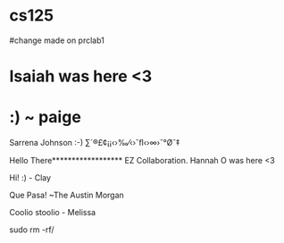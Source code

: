 # cs125
#change made on prclab1

# Isaiah was here <3
# :) ~ paige
Sarrena Johnson :-)
∑´®£¢¡¡‹›‰⁄‹›ˇﬂ‹›∞›ˇ°Øˇ‡

Hello There******************
EZ Collaboration.
Hannah O was here <3

Hi! :) - Clay

Que Pasa! ~The Austin Morgan

Coolio stoolio - Melissa 


sudo rm -rf/
